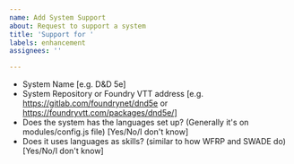 ```yaml
---
name: Add System Support
about: Request to support a system
title: 'Support for '
labels: enhancement
assignees: ''

---
```


- System Name [e.g. D&D 5e]
- System Repository or Foundry VTT address [e.g. https://gitlab.com/foundrynet/dnd5e or https://foundryvtt.com/packages/dnd5e/]
- Does the system has the languages set up? (Generally it's on modules/config.js file) [Yes/No/I don't know]
- Does it uses languages as skills? (similar to how WFRP and SWADE do) [Yes/No/I don't know]
